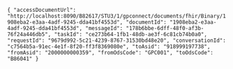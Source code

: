 `{
	"accessDocumentUrl": "http://localhost:8090/B82617/STU3/1/gpconnect/documents/fhir/Binary/1908eba2-e3aa-4adf-9245-dda41bf4553d",
	"documentId": "1908eba2-e3aa-4adf-9245-dda41bf4553d",
	"messageId": "178b6bbe-6dff-48f0-af3b-76f24a446db5",
	"taskId": "ce273b64-1fb1-48db-ae3f-6c81cb74b0a0",
	"requestId": "9679d992-5c21-4239-8767-31530bd48e20",
	"conversationId": "c7564b5a-91ec-4e1f-8f20-ff3f8369080e",
	"toAsid": "918999197738",
	"fromAsid": "2000000000359",
	"fromOdsCode": "GPC001",
	"toOdsCode": "B86041"
}`


